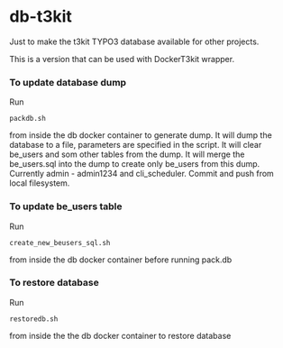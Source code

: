 # db-t3kit

Just to make the t3kit TYPO3 database available for other projects.

This is a version that can be used with DockerT3kit wrapper.


### To update database dump
Run
```shell
packdb.sh
```
from inside the db docker container to generate dump. It will dump the database to a file, parameters are specified in the script. It will clear be_users and som  other tables from the dump. It will merge the be_users.sql into the dump to create only be_users from this dump. Currently admin - admin1234 and cli_scheduler.
Commit and push from local filesystem.

### To update be_users table
Run
```shell
create_new_beusers_sql.sh
```
from inside the db docker container before running pack.db

### To restore database
Run
```shell
restoredb.sh
```
from inside the the db docker container to restore database

